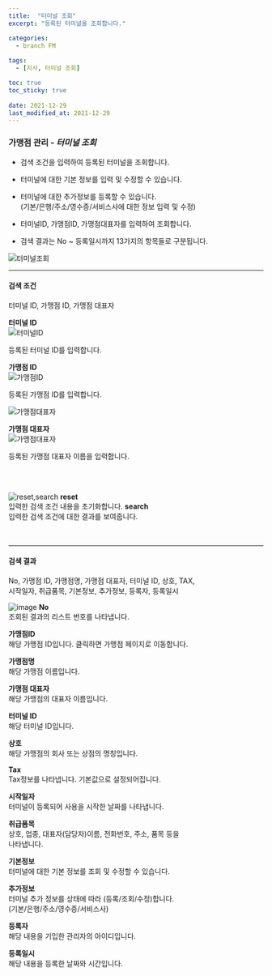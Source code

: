 ```yaml
---
title:  "터미널 조회"
excerpt: "등록된 터미널을 조회합니다."

categories:
  - branch FM
  
tags:
  - [지사, 터미널 조회]

toc: true
toc_sticky: true
 
date: 2021-12-29
last_modified_at: 2021-12-29
---
```

### 가맹점 관리 - *터미널 조회*
- 검색 조건을 입력하여 등록된 터미널을 조회합니다.<br>

- 터미널에 대한 기본 정보를 입력 및 수정할 수 있습니다.<br>

- 터미널에 대한 추가정보를 등록할 수 있습니다. <br> (기본/은행/주소/영수증/서비스사에 대한 정보 입력 및 수정)

- 터미널ID, 가맹점ID, 가맹점대표자를 입력하여 조회합니다.

- 검색 결과는 No ~ 등록일시까지 13가지의 항목들로 구분됩니다.

![터미널조회](https://user-images.githubusercontent.com/95394003/145934413-49b390a0-b38a-4de7-b48b-c9ed85cdd859.jpeg)

---

#### 검색 조건
 
터미널 ID, 가맹점 ID, 가맹점 대표자

**터미널 ID**<br>
![터미널ID](https://user-images.githubusercontent.com/95394003/145962360-d160a00d-e2a8-4aaa-9d5d-a20ff2b0b41c.jpeg)
 <p>등록된 터미널 ID를 입력합니다.</p>

**가맹점 ID**<br>
![가맹점ID](https://user-images.githubusercontent.com/95394003/145962553-9a4a2e9f-4363-4b15-84ce-38c9317d867b.jpeg)
<p>등록된 가맹점 ID를 입력합니다.</p>

![가맹점대표자](https://user-images.githubusercontent.com/95394003/145962660-8a07cd14-3ea2-4b9d-ac50-6c50eff4d671.jpeg)

**가맹점 대표자**<br>
![가맹점대표자](https://user-images.githubusercontent.com/95394003/145962660-8a07cd14-3ea2-4b9d-ac50-6c50eff4d671.jpeg)
<p>등록된 가맹점 대표자 이름을 입력합니다.</p>
<br>
<br>

![reset,search](https://user-images.githubusercontent.com/95394003/145962859-5a6bdfe6-eae1-4270-a66f-7301f41da9e7.jpeg)
**reset**<br>
입력한 검색 조건 내용을 초기화합니다.
**search**<br>
입력한 검색 조건에 대한 결과를 보여줍니다.
<br>
<br>
<br>

---

#### 검색 결과
No, 가맹점 ID, 가맹점명, 가맹점 대표자, 터미널 ID, 상호, TAX,<br> 시작일자, 취급품목, 기본정보, 추가정보, 등록자, 등록일시

![image](https://user-images.githubusercontent.com/95394003/147731356-c41b108e-9f4d-48aa-824f-9ba829dd7f0d.png)
**No**<br>
조회된 결과의 리스트 번호를 나타냅니다.

**가맹점ID**<br>
해당 가맹점 ID입니다. 클릭하면 가맹점 페이지로 이동합니다.

**가맹점명**<br>
해당 가맹점 이름입니다.

**가맹점 대표자**<br>
해당 가맹점의 대표자 이름입니다.

**터미널 ID**<br>
해당 터미널 ID입니다.

**상호**<br>
해당 가맹점의 회사 또는 상점의 명칭입니다.

**Tax**<br>
Tax정보를 나타냅니다. 기본값으로 설정되어집니다.

**시작일자**<br>
터미널이 등록되어 사용을 시작한 날짜를 나타냅니다.

**취급품목**<br>
상호, 업종, 대표자(담당자)이름, 전화번호, 주소, 품목 등을<br> 나타냅니다.

**기본정보**<br>
터미널에 대한 기본 정보를 조회 및 수정할 수 있습니다.

**추가정보**<br>
터미널 추가 정보를 상태에 따라 (등록/조회/수정)합니다. <br> (기본/은행/주소/영수증/서비스사)

**등록자**<br>
해당 내용을 기입한 관리자의 아이디입니다.

**등록일시**<br>
해당 내용을 등록한 날짜와 시간입니다.
